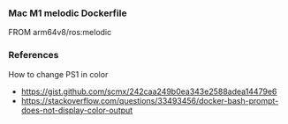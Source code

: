 ### Mac M1 melodic Dockerfile
FROM arm64v8/ros:melodic

### References
How to change PS1 in color
* https://gist.github.com/scmx/242caa249b0ea343e2588adea14479e6
* https://stackoverflow.com/questions/33493456/docker-bash-prompt-does-not-display-color-output

